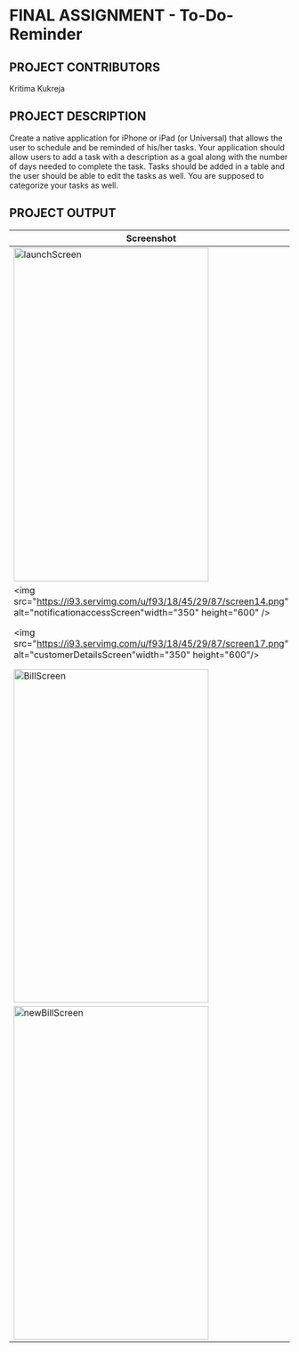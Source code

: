# FINAL ASSIGNMENT - To-Do-Reminder

## PROJECT CONTRIBUTORS

Kritima Kukreja

## PROJECT DESCRIPTION

Create a native application for iPhone or iPad (or Universal) that allows the user to schedule and be reminded of his/her tasks. Your application should allow users to add a task with a description as a goal along with the number of days needed to complete the task. Tasks should be added in a table and the user should be able to edit the tasks as well. You are supposed to categorize your tasks as well.

## PROJECT OUTPUT
Screenshot | Description
--- | ---
<img src="https://i93.servimg.com/u/f93/18/45/29/87/screen13.png" alt="launchScreen" width="350" height="600"/> | Launch screen for the app.
<img src="https://i93.servimg.com/u/f93/18/45/29/87/screen14.png" alt="notificationaccessScreen"width="350" height="600" /> | Notification Permission Screen.
<img src="https://i93.servimg.com/u/f93/18/45/29/87/screen17.png" alt="customerDetailsScreen"width="350" height="600"/> | User can delete a task with a left swipe
<img src="https://i93.servimg.com/u/f93/18/45/29/87/screen15.png" alt="BillScreen" width="350" height="600"/> | Category added 
<img src="https://i93.servimg.com/u/f93/18/45/29/87/screen16.png" alt="newBillScreen" width="350" height="600"/> | User can delete a category with a left swipe
